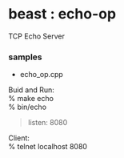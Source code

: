 beast : echo-op
===============

TCP Echo Server


### samples
- echo_op.cpp

Buid and Run:  
% make echo  
% bin/echo  
> listen: 8080  

Client:    
% telnet localhost 8080  



